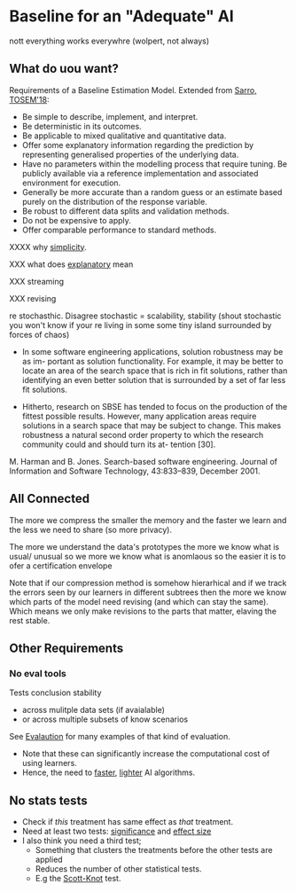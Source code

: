# Baseline for an "Adequate" AI

nott everything works everywhre (wolpert, not always)


## What do uou want?

Requirements of a Baseline Estimation Model. Extended from [Sarro, TOSEM'18](http://www0.cs.ucl.ac.uk/staff/F.Sarro/resource/papers/SarroTOSEM18.pdf):

- Be simple to describe, implement, and interpret.
- Be deterministic in its outcomes.
- Be applicable to mixed qualitative and quantitative data.
- Offer some explanatory information regarding the prediction
  by representing generalised properties of the underlying data.
- Have no parameters within the modelling process that require tuning. Be publicly available via a reference implementation and associated environment for execution.
- Generally be more accurate than a random guess or an estimate based purely on the distribution of the response variable.
- Be robust to different data splits and validation methods.
- Do not be expensive to apply.
-  Offer comparable performance to standard methods.

XXXX why [simplicity](simplicity.md).


XXX what does [explanatory](explaination.md) mean

XXX streaming

XXX revising

re stochasthic. Disagree
stochastic = scalability, stability (shout stochastic you won't know
if your re living in some some tiny  island surrounded by forces of
chaos)

- In some software engineering applications, solution robustness may
be as im- portant as solution functionality. For example, it may be
better to locate an area of the search space that is rich in fit
solutions, rather than identifying an even better solution that is
surrounded by a set of far less fit solutions.

- Hitherto, research on SBSE has tended to focus on the production of
the fittest possible results. However, many application areas require
solutions in a search space that may be subject to change. This makes
robustness a natural second order property to which the research
community could and should turn its at- tention [30].

M. Harman and B. Jones. Search-based software engineering. Journal of
Information and Software Technology, 43:833–839, December 2001.

## All Connected

The more we compress the smaller the memory and the faster we learn and the less we need to share (so
more privacy).

The more we understand the data's prototypes the more we know what is usual/
unusual so we more we know what is anomlaous so the easier it is to ofer a
certification envelope

Note that if our compression method is somehow hierarhical and if we track the
errors seen by our learners in different subtrees then the more we know which
parts of the model need revising (and which can stay the same). Which means we
only make revisions to the parts that matter, elaving the rest stable.


## Other Requirements

### No eval tools 

Tests conclusion stability

- across mulitple data sets (if
  avaialable) 
- or across multiple subsets of know scenarios

See [Evalaution](eval) for many examples of that kind of evaluation.

- Note that these can significantly increase the computational cost of using learners. 
- Hence, the need to [faster](faster), [lighter](lighter) AI algorithms. 

## No stats tests

- Check if _this_ treatment has
   same effect as _that_ treatment.
- Need at least two tests: 
         [significance](../gloss/significance)  and [effect size](../gloss/effectsize)
- I also think you need a third test;
    - Something
       that clusters the treatments before the other
       tests are applied 
    - Reduces
      the number of other statistical tests. 
   - E.g
       the [Scott-Knot](../gloss/sk.md) test.

